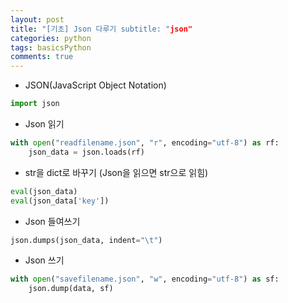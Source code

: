```yaml
---
layout: post
title: "[기초] Json 다루기 subtitle: "json"
categories: python
tags: basicsPython
comments: true
---
```


* JSON(JavaScript Object Notation)

```python
import json
```

* Json 읽기

```python
with open("readfilename.json", "r", encoding="utf-8") as rf:
    json_data = json.loads(rf)
```

* str을 dict로 바꾸기 (Json을 읽으면 str으로 읽힘)
```python
eval(json_data)
eval(json_data['key'])
```

* Json 들여쓰기

```python
json.dumps(json_data, indent="\t")
```

* Json 쓰기

```python
with open("savefilename.json", "w", encoding="utf-8") as sf:
    json.dump(data, sf)
```